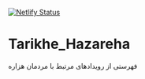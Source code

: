 [![Netlify Status](https://api.netlify.com/api/v1/badges/b8610cd6-a90e-436d-9657-862956805f2c/deploy-status)](https://app.netlify.com/sites/tarikhehazareha/deploys)

# Tarikhe_Hazareha
فهرستی از رویدادهای مرتبط با مردمان هزاره
